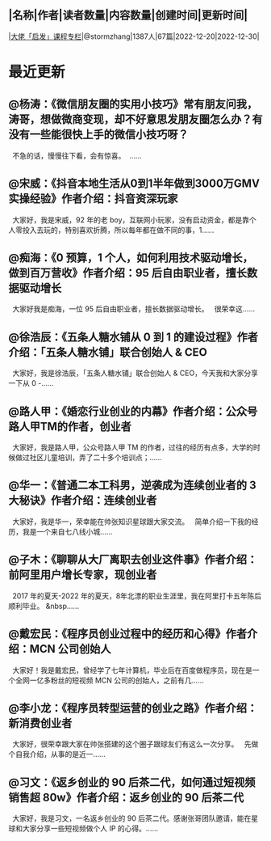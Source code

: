|名称|作者|读者数量|内容数量|创建时间|更新时间|
---
|[大佬「启发」课程专栏](https://xiaobot.net/p/stormzhang?refer=0b133df9-27dc-423b-8101-639049001c13)|@stormzhang|1387人|67篇|2022-12-20|2022-12-30|

# 最近更新
## @杨涛：《微信朋友圈的实用小技巧》常有朋友问我，涛哥，想做微商变现，却不好意思发朋友圈怎么办？有没有一些能很快上手的微信小技巧呀？
&nbsp;
不急的话，慢慢往下看，会有惊喜。
&nbsp;......
## @宋威：《抖音本地生活从0到1半年做到3000万GMV实操经验》作者介绍：抖音资深玩家
&nbsp;
大家好，我是宋威，92 年的老 boy，互联网小玩家，没有启动资金，都是靠个人零投入去玩的，特别喜欢折腾，所以每年都在做不同的事，1......
## @痴海：《0 预算，1 个人，如何利用技术驱动增长，做到百万营收》作者介绍：95 后自由职业者，擅长数据驱动增长
&nbsp;
大家好我是痴海，一位 95 后自由职业者，擅长数据驱动增长。
&nbsp;
很荣幸这......
## @徐浩辰：《五条人糖水铺从 0 到 1 的建设过程》作者介绍：「五条人糖水铺」联合创始人 &amp; CEO
&nbsp;
大家好，我是徐浩辰，「五条人糖水铺」联合创始人 &amp; CEO，今天我和大家分享一下从 0 -......
## @路人甲：《婚恋行业创业的内幕》作者介绍：公众号路人甲TM的作者，创业者
&nbsp;
大家好，我是路人甲，公众号路人甲 TM 的作者，过往的经历有点多，大学的时候做过社区儿童培训，弄了二十多个培训点；......
## @华一：《普通二本工科男，逆袭成为连续创业者的 3 大秘诀》作者介绍：连续创业者
&nbsp;
大家好，我是华一，荣幸能在帅张知识星球跟大家交流。
&nbsp;
简单介绍一下我的经历，我是一个来自七八线小城......
## @子木：《聊聊从大厂离职去创业这件事》作者介绍：前阿里用户增长专家，现创业者
&nbsp;
2017 年的夏天-2022 年的夏天，8年北漂的职业生涯里，我在阿里打卡五年陈后顺利毕业。
&nbsp......
## @戴宏民：《程序员创业过程中的经历和心得》作者介绍：MCN 公司创始人
&nbsp;
大家好！我是戴宏民，曾经学了七年计算机，毕业后在百度做程序员，现在是一个全网一亿多粉丝的短视频 MCN 公司的创始人，之前有几......
## @李小龙：《程序员转型运营的创业之路》作者介绍：新消费创业者
&nbsp;
大家好，很荣幸跟大家在帅张搭建的这个圈子跟球友们有这么一次分享。
&nbsp;
先做个自我介绍，从事的是近一......
## @习文：《返乡创业的 90 后茶二代，如何通过短视频销售超 80w》作者介绍：返乡创业的 90 后茶二代
&nbsp;
大家好，我是习文，一名返乡创业的 90 后茶二代。感谢张哥团队邀请，能在星球和大家分享一些短视频做个人 IP 的心得。......


